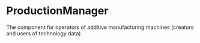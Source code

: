 # ProductionManager
The component for operators of additive manufacturing machines (creators and users of technology data)
